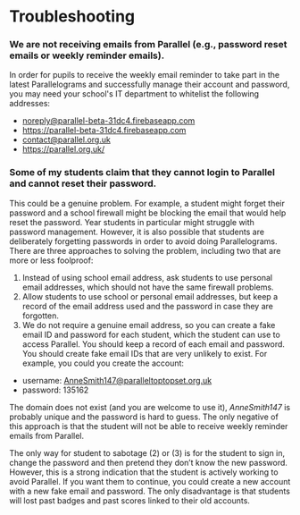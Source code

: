 # Troubleshooting

### We are not receiving emails from Parallel (e.g., password reset emails or weekly reminder emails).

In order for pupils to receive the weekly email reminder to take part in the latest Parallelograms and successfully manage their account and password, you may need your school's IT department to whitelist the following addresses:

* noreply@parallel-beta-31dc4.firebaseapp.com
* https://parallel-beta-31dc4.firebaseapp.com
* contact@parallel.org.uk
* https://parallel.org.uk/


### Some of my students claim that they cannot login to Parallel and cannot reset their password.

This could be a genuine problem. For example, a student might forget their password and a school firewall might be blocking the email that would help reset the password. Year students in particular might struggle with password management. However, it is also possible that students are deliberately forgetting passwords in order to avoid doing Parallelograms. There are three approaches to solving the problem, including two that are more or less foolproof:

1.	Instead of using school email address, ask students to use personal email addresses, which should not have the same firewall problems.
2.	Allow students to use school or personal email addresses, but keep a record of the email address used and the password in case they are forgotten.
3.	We do not require a genuine email address, so you can create a fake email ID and password for each student, which the student can use to access Parallel. You should keep a record of each email and password. You should create fake email IDs that are very unlikely to exist. For example, you could you create the account:  

* username: AnneSmith147@paralleltoptopset.org.uk             
* password: 135162  

The domain does not exist (and you are welcome to use it), _AnneSmith147_ is probably unique and the password is hard to guess. The only negative of this approach is that the student will not be able to receive weekly reminder emails from Parallel.

The only way for student to sabotage (2) or (3) is for the student to sign in, change the password and then pretend they don’t know the new password. However, this is a strong indication that the student is actively working to avoid Parallel. If you want them to continue, you could create a new account with a new fake email and password. The only disadvantage is that students will lost past badges and past scores linked to their old accounts.
